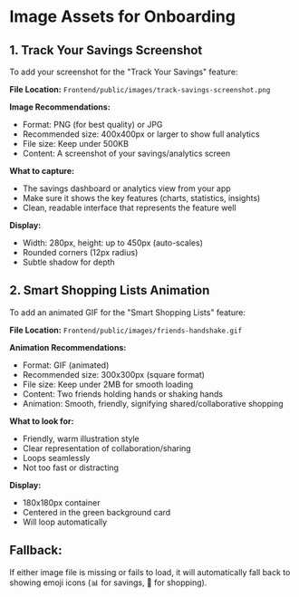 # Image Assets for Onboarding

## 1. Track Your Savings Screenshot

To add your screenshot for the "Track Your Savings" feature:

**File Location:** `Frontend/public/images/track-savings-screenshot.png`

**Image Recommendations:**
- Format: PNG (for best quality) or JPG
- Recommended size: 400x400px or larger to show full analytics
- File size: Keep under 500KB
- Content: A screenshot of your savings/analytics screen

**What to capture:**
- The savings dashboard or analytics view from your app
- Make sure it shows the key features (charts, statistics, insights)
- Clean, readable interface that represents the feature well

**Display:**
- Width: 280px, height: up to 450px (auto-scales)
- Rounded corners (12px radius)
- Subtle shadow for depth

## 2. Smart Shopping Lists Animation

To add an animated GIF for the "Smart Shopping Lists" feature:

**File Location:** `Frontend/public/images/friends-handshake.gif`

**Animation Recommendations:**
- Format: GIF (animated)
- Recommended size: 300x300px (square format)
- File size: Keep under 2MB for smooth loading
- Content: Two friends holding hands or shaking hands
- Animation: Smooth, friendly, signifying shared/collaborative shopping

**What to look for:**
- Friendly, warm illustration style
- Clear representation of collaboration/sharing
- Loops seamlessly
- Not too fast or distracting

**Display:**
- 180x180px container
- Centered in the green background card
- Will loop automatically

## Fallback:
If either image file is missing or fails to load, it will automatically fall back to showing emoji icons (📊 for savings, 🛒 for shopping).
